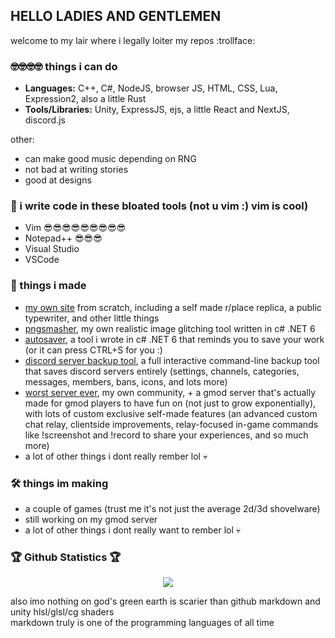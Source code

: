 ## HELLO LADIES AND GENTLEMEN

welcome to my lair where i legally loiter my repos :trollface:<br>

### 🤓🤓🤓🤓 things i can do
- <b>Languages:</b> C++, C#, NodeJS, browser JS, HTML, CSS, Lua, Expression2, also a little Rust
- <b>Tools/Libraries:</b> Unity, ExpressJS, ejs, a little React and NextJS, discord.js

other:
- can make good music depending on RNG
- not bad at writing stories
- good at designs

### 🔧 i write code in these bloated tools (not u vim :) vim is cool)
- Vim 😎😎😎😎😎😎😎😎😎
- Notepad++ 😎😎😎
- Visual Studio
- VSCode

### 🗿 things i made
 - [my own site](https://mariluu.hehe.moe/) from scratch, including a self made r/place replica, a public typewriter, and other little things
 - [pngsmasher](https://github.com/andrew-eathan/pngsmasher), my own realistic image glitching tool written in c# .NET 6
 - [autosaver](https://github.com/andrew-eathan/autosaver), a tool i wrote in c# .NET 6 that reminds you to save your work (or it can press CTRL+S for you :)
 - [discord server backup tool](https://github.com/andrew-eathan/discord-server-backup-tool), a full interactive command-line backup tool that saves discord servers entirely (settings, channels, categories, messages, members, bans, icons, and lots more)
 - [worst server ever](https://discord.gg/Vzpt8yUW6c), my own community, + a gmod server that's actually made for gmod players to have fun on (not just to grow exponentially), with lots of custom exclusive self-made features (an advanced custom chat relay, clientside improvements, relay-focused in-game commands like !screenshot and !record to share your experiences, and so much more)
 - a lot of other things i dont really rember lol 💀

### 🛠️ things im making
 - a couple of games (trust me it's not just the average 2d/3d shovelware)
 - still working on my gmod server
 - a lot of other things i dont really want to rember lol 💀

### 🏆 Github Statistics 🏆
</p>
<p align=center>
<!-- <img src="https://github-readme-stats.vercel.app/api?username=Andrew-Eathan&amp;show_icons=true&amp;theme=light&amp;card_width=50&amp;include_all_commits=true&amp;count_private=true&amp;hide_title=true&amp;hide_border=true&amp;bg_color=0000&amp;text_color=dddddd" alt="Overview">
-->
<!--
  <img src="https://github-readme-stats.vercel.app/api/top-langs/?username=Andrew-Eathan&amp;langs_count=8&amp;layout=compact&amp;theme=light&amp;hide_border=true&amp;hide=golo&amp;bg_color=0000&amp;text_color=dddddd" alt="Languages">
-->

<img src="https://github-profile-trophy.vercel.app/?username=Andrew-Eathan&theme=gitdimmed&no-bg=true&no-frame=true&">
</p>

also imo nothing on god's green earth is scarier than github markdown and unity hlsl/glsl/cg shaders<br>
markdown truly is one of the programming languages of all time
